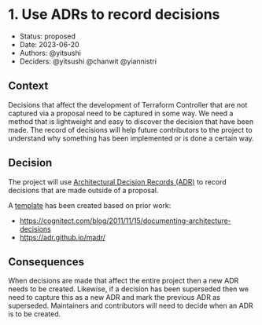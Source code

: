 # 1. Use ADRs to record decisions

* Status: proposed
* Date: 2023-06-20
* Authors: @yitsushi
* Deciders: @yitsushi @chanwit @yiannistri

## Context

Decisions that affect the development of Terraform Controller that are not
captured via a proposal need to be captured in some way. We need a method that
is lightweight and easy to discover the decision that have been made. The record
of decisions will help future contributors to the project to understand why
something has been implemented or is done a certain way.

## Decision

The project will use [Architectural Decision Records
(ADR)](https://adr.github.io/) to record decisions that are made outside of a
proposal.

A [template](./0000-template.md) has been created based on prior work:

* https://cognitect.com/blog/2011/11/15/documenting-architecture-decisions
* https://adr.github.io/madr/

## Consequences

When decisions are made that affect the entire project then a new ADR needs to
be created. Likewise, if a decision has been superseded then we need to capture
this as a new ADR and mark the previous ADR as superseded. Maintainers and
contributors will need to decide when an ADR is to be created.
